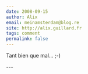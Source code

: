 ```yaml
---
date: 2008-09-15
author: Alix
email: meinamsterdam@blog.re
site: http://alix.guillard.fr
tags: comment
permalink: false
---
```


<p>Tant bien que mal... ;-)</p>
---